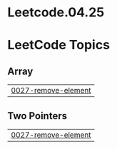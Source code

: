 # Leetcode.04.25
<!---LeetCode Topics Start-->
# LeetCode Topics
## Array
|  |
| ------- |
| [0027-remove-element](https://github.com/Mahi-Malviya/Leetcode.04.25/tree/master/0027-remove-element) |
## Two Pointers
|  |
| ------- |
| [0027-remove-element](https://github.com/Mahi-Malviya/Leetcode.04.25/tree/master/0027-remove-element) |
<!---LeetCode Topics End-->